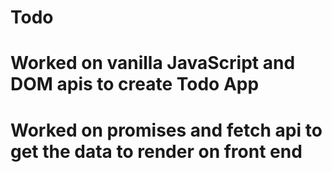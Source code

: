 # Todo
# Worked on vanilla JavaScript and DOM apis to create Todo App
# Worked on promises and fetch api to get the data to render on front end
